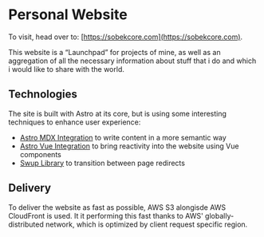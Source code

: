 # Personal Website
To visit, head over to: [https://sobekcore.com](https://sobekcore.com).

This website is a “Launchpad” for projects of mine, as well as an aggregation of all the necessary information about stuff that i do and which i would like to share with the world.

## Technologies
The site is built with Astro at its core, but is using some interesting techniques to enhance user experience:
- [Astro MDX Integration](https://github.com/withastro/astro/tree/main/packages/integrations/mdx) to write content in a more semantic way
- [Astro Vue Integration](https://github.com/withastro/astro/tree/main/packages/integrations/vue) to bring reactivity into the website using Vue components
- [Swup Library](https://github.com/swup/swup) to transition between page redirects

## Delivery
To deliver the website as fast as possible, AWS S3 alongisde AWS CloudFront is used. It it performing this fast thanks to AWS' globally-distributed network, which is optimized by client request specific region.
